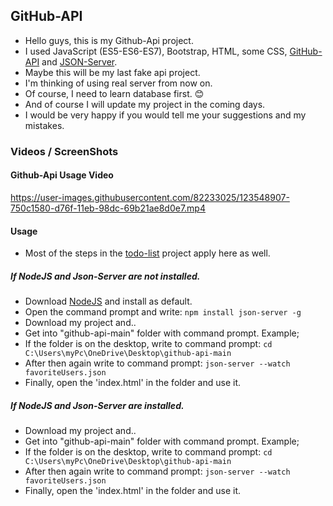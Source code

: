 ## GitHub-API

- Hello guys, this is my Github-Api project.
- I used JavaScript (ES5-ES6-ES7), Bootstrap, HTML, some CSS, [GitHub-API](https://docs.github.com/en/rest) and [JSON-Server](https://github.com/typicode/json-server).
- Maybe this will be my last fake api project.
- I'm thinking of using real server from now on.
- Of course, I need to learn database first. :blush:
- And of course I will update my project in the coming days.
- I would be very happy if you would tell me your suggestions and my mistakes.

### Videos / ScreenShots

#### Github-Api Usage Video

https://user-images.githubusercontent.com/82233025/123548907-750c1580-d76f-11eb-98dc-69b21ae8d0e7.mp4


#### Usage

- Most of the steps in the [todo-list](https://github.com/OguzhanAgca/todo-list) project apply here as well.

##### If NodeJS and Json-Server are not installed.

- Download [NodeJS](https://nodejs.org/en/download/) and install as default.
- Open the command prompt and write: `npm install json-server -g`
- Download my project and..
- Get into "github-api-main" folder with command prompt. Example;
- If the folder is on the desktop, write to command prompt: `cd C:\Users\myPc\OneDrive\Desktop\github-api-main`
- After then again write to command prompt: `json-server --watch favoriteUsers.json`
- Finally, open the 'index.html' in the folder and use it.

##### If NodeJS and Json-Server are installed.

- Download my project and..
- Get into "github-api-main" folder with command prompt. Example;
- If the folder is on the desktop, write to command prompt: `cd C:\Users\myPc\OneDrive\Desktop\github-api-main`
- After then again write to command prompt: `json-server --watch favoriteUsers.json`
- Finally, open the 'index.html' in the folder and use it.